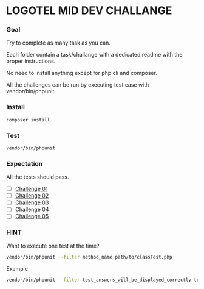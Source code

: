 # LOGOTEL MID DEV CHALLANGE

### Goal

Try to complete as many task as you can.

Each folder contain a task/challange with a dedicated readme with the proper instructions.

No need to install anything except for php cli and composer.

All the challenges can be run by executing test case with vendor/bin/phpunit

### Install

```bash
composer install
```

### Test

```bash
vendor/bin/phpunit
```

### Expectation

All the tests should pass.

- [ ] [Challenge 01](/src/Challenge01/)
- [ ] [Challenge 02](/src/Challenge02/)
- [ ] [Challenge 03](/src/Challenge03/)
- [ ] [Challenge 04](/src/Challenge04/)
- [ ] [Challenge 05](/src/Challenge05/)

### HINT

Want to execute one test at the time?

```bash
vendor/bin/phpunit --filter method_name path/to/classTest.php
```

Example 
```bash
vendor/bin/phpunit --filter test_answers_will_be_displayed_correctly tests/Challenge01/Challenge01Test.php
```